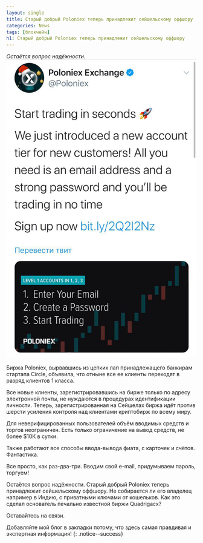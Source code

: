 ```yaml
---
layout: single
title: Старый добрый Poloniex теперь принадлежит сейшельскому оффшору
categories: News
tags: [блокчейн]
h1: Старый добрый Poloniex теперь принадлежит сейшельскому оффшору
---
```

*Остаётся вопрос надёжности.*
![polo](/assets/images/news/polo.jpg)


Биржа Poloniex, вырвавшись из цепких лап принадлежащего банкирам стартапа Circle, объявила, что отныне все ее клиенты переходят в разряд клиентов 1 класса.

Все новые клиенты, зарегистрировавшись на бирже только по адресу электронной почты, не нуждаются в процедурах идентификации личности. Теперь, зарегистрированная на Сейшелах биржа идёт против шерсти усиления контроля над клиентами криптобирж по всему миру. 

Для неверифицированных пользователей объём  вводимых средств и торгов неограничен. Есть только ограничение на вывод средств, не более $10К в сутки. 

Также работают все способы ввода-вывода фиата, с карточек и счётов. Фантастика.

Все просто, как раз-два-три.
Вводим свой e-mail, придумываем пароль, торгуем!

Остаётся вопрос надёжности. Старый добрый Poloniex теперь принадлежит сейшельскому оффшору. Не собирается ли его владелец например в Индию, с приватными ключами от кошельков. Как это сделал основатель печально известной биржи Quadrigacx?

Оставайтесь на связи.


Добавляйте мой блог в закладки потому, что здесь самая правдивая и экспертная информация!
{: .notice--success}